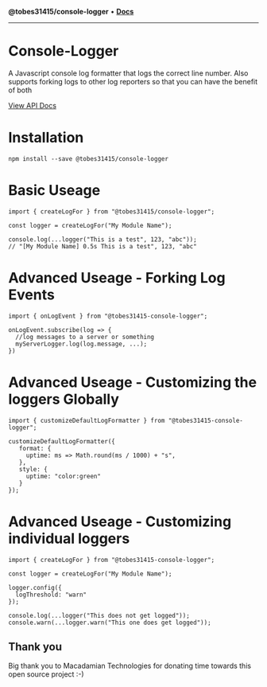 **@tobes31415/console-logger** • [**Docs**](globals.md)

***

# Console-Logger

A Javascript console log formatter that logs the correct line number. Also supports forking logs to other log reporters so that you can have the benefit of both

[View API Docs](docs/globals.md)

# Installation

    npm install --save @tobes31415/console-logger

# Basic Useage

    import { createLogFor } from "@tobes31415/console-logger";

    const logger = createLogFor("My Module Name");

    console.log(...logger("This is a test", 123, "abc"));
    // "[My Module Name] 0.5s This is a test", 123, "abc"

# Advanced Useage - Forking Log Events

    import { onLogEvent } from "@tobes31415-console-logger";

    onLogEvent.subscribe(log => {
      //log messages to a server or something
      myServerLogger.log(log.message, ...);
    })

# Advanced Useage - Customizing the loggers Globally

    import { customizeDefaultLogFormatter } from "@tobes31415-console-logger";

    customizeDefaultLogFormatter({
       format: {
         uptime: ms => Math.round(ms / 1000) + "s",
       },
       style: {
         uptime: "color:green"
       }
    });

# Advanced Useage - Customizing individual loggers

    import { createLogFor } from "@tobes31415-console-logger";

    const logger = createLogFor("My Module Name");

    logger.config({
      logThreshold: "warn"
    });

    console.log(...logger("This does not get logged"));
    console.warn(...logger.warn("This one does get logged"));

## Thank you

Big thank you to Macadamian Technologies for donating time towards this open source project :-)
